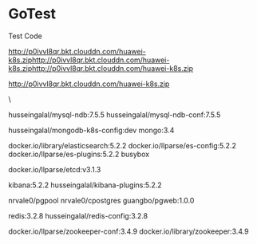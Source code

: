# GoTest
Test Code

http://p0ivvl8qr.bkt.clouddn.com/huawei-k8s.ziphttp://p0ivvl8qr.bkt.clouddn.com/huawei-k8s.ziphttp://p0ivvl8qr.bkt.clouddn.com/huawei-k8s.zip


http://p0ivvl8qr.bkt.clouddn.com/huawei-k8s.zip


\

husseingalal/mysql-ndb:7.5.5
husseingalal/mysql-ndb-conf:7.5.5

husseingalal/mongodb-k8s-config:dev
mongo:3.4

docker.io/library/elasticsearch:5.2.2
docker.io/llparse/es-config:5.2.2
docker.io/llparse/es-plugins:5.2.2
busybox

docker.io/llparse/etcd:v3.1.3

kibana:5.2.2
husseingalal/kibana-plugins:5.2.2

nrvale0/pgpool
nrvale0/cpostgres
guangbo/pgweb:1.0.0

redis:3.2.8
husseingalal/redis-config:3.2.8

docker.io/llparse/zookeeper-conf:3.4.9
docker.io/library/zookeeper:3.4.9
